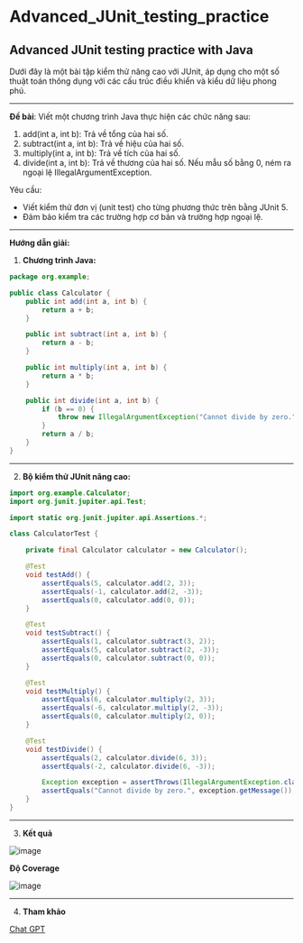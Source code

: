 # Advanced_JUnit_testing_practice
## Advanced JUnit testing practice with Java

Dưới đây là một bài tập kiểm thử nâng cao với JUnit, áp dụng cho một số thuật toán thông dụng với các cấu trúc điều khiển và kiểu dữ liệu phong phú. 

---

 **Đề bài**: 
Viết một chương trình Java thực hiện các chức năng sau:  
1. add(int a, int b): Trả về tổng của hai số.  
2. subtract(int a, int b): Trả về hiệu của hai số.  
3. multiply(int a, int b): Trả về tích của hai số.  
4. divide(int a, int b): Trả về thương của hai số. Nếu mẫu số bằng 0, ném ra ngoại lệ IllegalArgumentException. 

Yêu cầu:
- Viết kiểm thử đơn vị (unit test) cho từng phương thức trên bằng JUnit 5.
- Đảm bảo kiểm tra các trường hợp cơ bản và trường hợp ngoại lệ.

---

**Hướng dẫn giải:**

1. **Chương trình Java:**
```java
package org.example;

public class Calculator {
    public int add(int a, int b) {
        return a + b;
    }

    public int subtract(int a, int b) {
        return a - b;
    }

    public int multiply(int a, int b) {
        return a * b;
    }

    public int divide(int a, int b) {
        if (b == 0) {
            throw new IllegalArgumentException("Cannot divide by zero.");
        }
        return a / b;
    }
}
```

---

2. **Bộ kiểm thử JUnit nâng cao:**

```java
import org.example.Calculator;
import org.junit.jupiter.api.Test;

import static org.junit.jupiter.api.Assertions.*;

class CalculatorTest {

    private final Calculator calculator = new Calculator();

    @Test
    void testAdd() {
        assertEquals(5, calculator.add(2, 3));
        assertEquals(-1, calculator.add(2, -3));
        assertEquals(0, calculator.add(0, 0));
    }

    @Test
    void testSubtract() {
        assertEquals(1, calculator.subtract(3, 2));
        assertEquals(5, calculator.subtract(2, -3));
        assertEquals(0, calculator.subtract(0, 0));
    }

    @Test
    void testMultiply() {
        assertEquals(6, calculator.multiply(2, 3));
        assertEquals(-6, calculator.multiply(2, -3));
        assertEquals(0, calculator.multiply(2, 0));
    }

    @Test
    void testDivide() {
        assertEquals(2, calculator.divide(6, 3));
        assertEquals(-2, calculator.divide(6, -3));

        Exception exception = assertThrows(IllegalArgumentException.class, () -> calculator.divide(6, 0));
        assertEquals("Cannot divide by zero.", exception.getMessage());
    }
}
```

---

3. **Kết quả**
   
![image](https://github.com/user-attachments/assets/936bf562-80ef-44f7-90ec-8857916d5ebd)

**Độ Coverage**

![image](https://github.com/user-attachments/assets/659a54c4-1a4e-487e-b73a-d3f058f8819e)


---
4. **Tham khảo**
   
[Chat GPT](https://chatgpt.com/share/677c05a1-56bc-8005-8a52-ff4ef81b0502)
